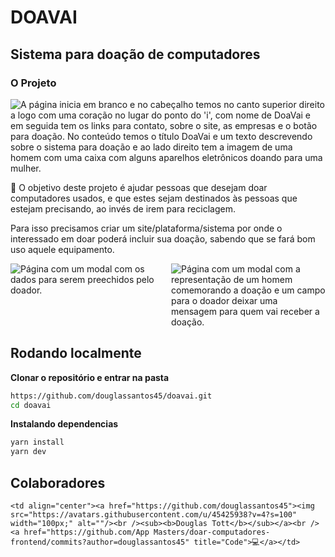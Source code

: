 # DOAVAI

## Sistema para doação de computadores

### O Projeto

<img alt="A página inicia em branco e no cabeçalho temos no canto superior direito a logo com uma coração no lugar do ponto do 'i', com nome de DoaVai e em seguida tem os links para contato, sobre o site, as empresas e o botão para doação. No conteúdo temos o título DoaVai e um texto descrevendo sobre o sistema para doação e ao lado direito tem a imagem de uma homem com uma caixa com alguns aparelhos eletrônicos doando para uma mulher." src="https://i.imgur.com/r82RK87.png">

🎯 O objetivo deste projeto é ajudar pessoas que desejam doar computadores usados, e que estes sejam destinados às pessoas que estejam precisando, ao invés de irem para reciclagem.

Para isso precisamos criar um site/plataforma/sistema por onde o interessado em doar poderá incluir sua doação, sabendo que se fará bom uso aquele equipamento.

<div style="display: grid; grid-template-columns: 1fr 1fr; gap: 10px;;">
  <img alt="Página com um modal com os dados para serem preechidos pelo doador." src="https://images2.imgbox.com/37/b5/9aKkLcDU_o.png">
  <img alt="Página com um modal com a representação de um homem comemorando a doação e um campo para o doador deixar uma mensagem para quem vai receber a doação." src="https://imgur.com/gMbILSd.png">
</div>


## Rodando localmente

**Clonar o repositório e entrar na pasta**

```bash
https://github.com/douglassantos45/doavai.git
cd doavai
```

**Instalando dependencias**

```bash
yarn install
yarn dev
```

## Colaboradores

<!-- ALL-CONTRIBUTORS-LIST:START - Do not remove or modify this section -->
<!-- prettier-ignore-start -->
<!-- markdownlint-disable -->
<table>
  
    <td align="center"><a href="https://github.com/douglassantos45"><img src="https://avatars.githubusercontent.com/u/45425938?v=4?s=100" width="100px;" alt=""/><br /><sub><b>Douglas Tott</b></sub></a><br /><a href="https://github.com/App Masters/doar-computadores-frontend/commits?author=douglassantos45" title="Code">💻</a></td>
  </tr>
</table>

<!-- markdownlint-restore -->
<!-- prettier-ignore-end -->

<!-- ALL-CONTRIBUTORS-LIST:END -->
